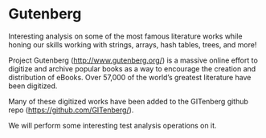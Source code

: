 # Gutenberg
Interesting analysis on some of the most famous literature works while honing our skills working with strings, arrays, hash tables, trees, and more!


Project Gutenberg (http://www.gutenberg.org/) is a massive online effort to digitize and archive popular books as a way to encourage the creation and distribution of eBooks. Over 57,000 of the world’s greatest literature have been digitized. 

Many of these digitized works have been added to the GITenberg github repo (https://github.com/GITenberg/). 

We will perform some interesting test analysis operations on it.



